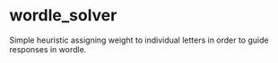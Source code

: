 # wordle_solver
Simple heuristic assigning weight to individual letters in order to guide responses in wordle.
